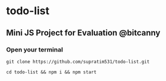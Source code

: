 # todo-list
## Mini JS Project for Evaluation @bitcanny

### Open your terminal

```
git clone https://github.com/supratim531/todo-list.git
```
```
cd todo-list && npm i && npm start
```
